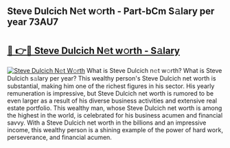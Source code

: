 ## Steve Dulcich N𝚎t w𝚘rth - Part-bCm S𝚊lary per year 73AU7

# <h2><a href="http://gc1whw.nevu.top/?p=Steve+Dulcich">🔗 👉🔴 Steve Dulcich N𝚎t w𝚘rth - S𝚊lary</a></h2>

[![Steve Dulcich N𝚎t W𝚘rth](https://i.imgur.com/Oavwk0R.jpeg)](http://gc1whw.nevu.top/?p=Steve+Dulcich)
What is Steve Dulcich n𝚎t w𝚘rth? What is Steve Dulcich s𝚊lary per year?
This wealthy person's Steve Dulcich net worth is substantial, making him one of the richest figures in his sector. His yearly remuneration is impressive, but Steve Dulcich net worth is rumored to be even larger as a result of his diverse business activities and extensive real estate portfolio. This wealthy man, whose Steve Dulcich net worth is among the highest in the world, is celebrated for his business acumen and financial savvy. With a Steve Dulcich net worth in the billions and an impressive income, this wealthy person is a shining example of the power of hard work, perseverance, and financial acumen.
